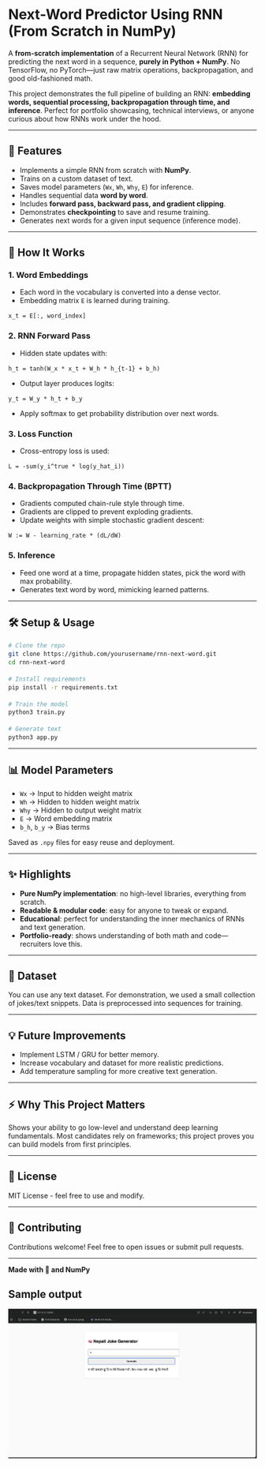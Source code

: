# Next-Word Predictor Using RNN (From Scratch in NumPy)

A **from-scratch implementation** of a Recurrent Neural Network (RNN) for predicting the next word in a sequence, **purely in Python + NumPy**. No TensorFlow, no PyTorch—just raw matrix operations, backpropagation, and good old-fashioned math.

This project demonstrates the full pipeline of building an RNN: **embedding words, sequential processing, backpropagation through time, and inference**. Perfect for portfolio showcasing, technical interviews, or anyone curious about how RNNs work under the hood.

---

## 🚀 Features

- Implements a simple RNN from scratch with **NumPy**.
- Trains on a custom dataset of text.
- Saves model parameters (`Wx`, `Wh`, `Why`, `E`) for inference.
- Handles sequential data **word by word**.
- Includes **forward pass, backward pass, and gradient clipping**.
- Demonstrates **checkpointing** to save and resume training.
- Generates next words for a given input sequence (inference mode).

---

## 🧠 How It Works

### 1. Word Embeddings
- Each word in the vocabulary is converted into a dense vector.
- Embedding matrix `E` is learned during training.

```
x_t = E[:, word_index]
```

### 2. RNN Forward Pass
- Hidden state updates with:
```
h_t = tanh(W_x * x_t + W_h * h_{t-1} + b_h)
```
- Output layer produces logits:
```
y_t = W_y * h_t + b_y
```
- Apply softmax to get probability distribution over next words.

### 3. Loss Function
- Cross-entropy loss is used:
```
L = -sum(y_i^true * log(y_hat_i))
```

### 4. Backpropagation Through Time (BPTT)
- Gradients computed chain-rule style through time.
- Gradients are clipped to prevent exploding gradients.
- Update weights with simple stochastic gradient descent:
```
W := W - learning_rate * (dL/dW)
```

### 5. Inference
- Feed one word at a time, propagate hidden states, pick the word with max probability.
- Generates text word by word, mimicking learned patterns.

---

## 🛠️ Setup & Usage

```bash
# Clone the repo
git clone https://github.com/yourusername/rnn-next-word.git
cd rnn-next-word

# Install requirements
pip install -r requirements.txt

# Train the model
python3 train.py

# Generate text
python3 app.py
```

---

## 📊 Model Parameters

- `Wx` → Input to hidden weight matrix
- `Wh` → Hidden to hidden weight matrix
- `Why` → Hidden to output weight matrix
- `E` → Word embedding matrix
- `b_h`, `b_y` → Bias terms

Saved as `.npy` files for easy reuse and deployment.

---

## ✨ Highlights

- **Pure NumPy implementation**: no high-level libraries, everything from scratch.
- **Readable & modular code**: easy for anyone to tweak or expand.
- **Educational**: perfect for understanding the inner mechanics of RNNs and text generation.
- **Portfolio-ready**: shows understanding of both math and code—recruiters love this.

---

## 📂 Dataset

You can use any text dataset. For demonstration, we used a small collection of jokes/text snippets. Data is preprocessed into sequences for training.

---

## 💡 Future Improvements

- Implement LSTM / GRU for better memory.
- Increase vocabulary and dataset for more realistic predictions.
- Add temperature sampling for more creative text generation.

---

## ⚡ Why This Project Matters

Shows your ability to go low-level and understand deep learning fundamentals. Most candidates rely on frameworks; this project proves you can build models from first principles.

---

## 📝 License

MIT License - feel free to use and modify.

---

## 🤝 Contributing

Contributions welcome! Feel free to open issues or submit pull requests.

---

**Made with 🧠 and NumPy**

## Sample output

![Output-Sample](images/image-1.png)
